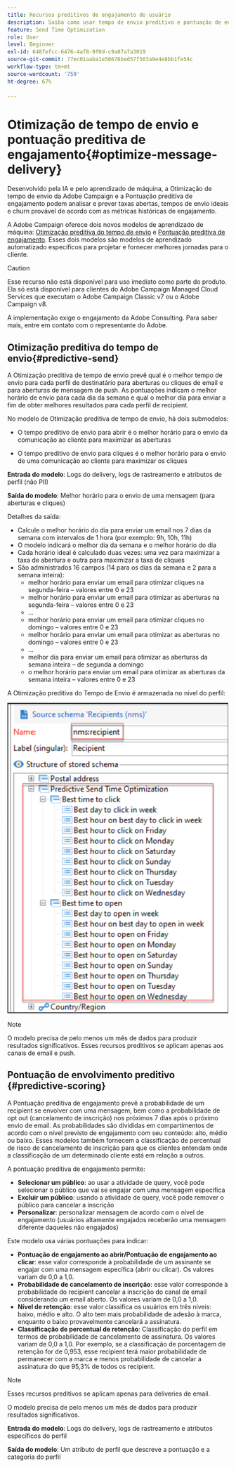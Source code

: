 ```yaml
---
title: Recursos preditivos de engajamento do usuário
description: Saiba como usar tempo de envio preditivo e pontuação de engajamento
feature: Send Time Optimization
role: User
level: Beginner
exl-id: 648fefcc-6476-4af8-9f0d-c9a87a7a3019
source-git-commit: 77ec01aaba1e50676bed57f503a9e4e8bb1fe54c
workflow-type: tm+mt
source-wordcount: '759'
ht-degree: 67%

---
```


# Otimização de tempo de envio e pontuação preditiva de engajamento{#optimize-message-delivery}

Desenvolvido pela IA e pelo aprendizado de máquina, a Otimização de tempo de envio da Adobe Campaign e a Pontuação preditiva de engajamento podem analisar e prever taxas abertas, tempos de envio ideais e churn provável de acordo com as métricas históricas de engajamento.

A Adobe Campaign oferece dois novos modelos de aprendizado de máquina: [Otimização preditiva do tempo de envio](#predictive-send) e [Pontuação preditiva de engajamento](#predictive-scoring). Esses dois modelos são modelos de aprendizado automatizado específicos para projetar e fornecer melhores jornadas para o cliente.

>[!CAUTION]
>
>Esse recurso não está disponível para uso imediato como parte do produto. Ela só está disponível para clientes do Adobe Campaign Managed Cloud Services que executam o Adobe Campaign Classic v7 ou o Adobe Campaign v8.
>
>A implementação exige o engajamento da Adobe Consulting. Para saber mais, entre em contato com o representante do Adobe.


## Otimização preditiva do tempo de envio{#predictive-send}

A Otimização preditiva de tempo de envio prevê qual é o melhor tempo de envio para cada perfil de destinatário para aberturas ou cliques de email e para aberturas de mensagem de push. As pontuações indicam o melhor horário de envio para cada dia da semana e qual o melhor dia para enviar a fim de obter melhores resultados para cada perfil de recipient.

No modelo de Otimização preditiva de tempo de envio, há dois submodelos:

* O tempo preditivo de envio para abrir é o melhor horário para o envio da comunicação ao cliente para maximizar as aberturas

* O tempo preditivo de envio para cliques é o melhor horário para o envio de uma comunicação ao cliente para maximizar os cliques


**Entrada do modelo**: Logs do delivery, logs de rastreamento e atributos de perfil (não PII)

**Saída do modelo**: Melhor horário para o envio de uma mensagem (para aberturas e cliques)

Detalhes da saída:

* Calcule o melhor horário do dia para enviar um email nos 7 dias da semana com intervalos de 1 hora (por exemplo: 9h, 10h, 11h)
* O modelo indicará o melhor dia da semana e o melhor horário do dia
* Cada horário ideal é calculado duas vezes: uma vez para maximizar a taxa de abertura e outra para maximizar a taxa de cliques
* São administrados 16 campos (14 para os dias da semana e 2 para a semana inteira):
   * melhor horário para enviar um email para otimizar cliques na segunda-feira – valores entre 0 e 23
   * melhor horário para enviar um email para otimizar as aberturas na segunda-feira – valores entre 0 e 23
   * ...
   * melhor horário para enviar um email para otimizar cliques no domingo – valores entre 0 e 23
   * melhor horário para enviar um email para otimizar as aberturas no domingo – valores entre 0 e 23
   * ...
   * melhor dia para enviar um email para otimizar as aberturas da semana inteira – de segunda a domingo
   * o melhor horário para enviar um email para otimizar as aberturas da semana inteira – valores entre 0 e 23


A Otimização preditiva do Tempo de Envio é armazenada no nível do perfil:

![](assets/sto-schema.png)


>[!NOTE]
>
>O modelo precisa de pelo menos um mês de dados para produzir resultados significativos. Esses recursos preditivos se aplicam apenas aos canais de email e push.


## Pontuação de envolvimento preditivo {#predictive-scoring}

A Pontuação preditiva de engajamento prevê a probabilidade de um recipient se envolver com uma mensagem, bem como a probabilidade de opt out (cancelamento de inscrição) nos próximos 7 dias após o próximo envio de email. As probabilidades são divididas em compartimentos de acordo com o nível previsto de engajamento com seu conteúdo: alto, médio ou baixo. Esses modelos também fornecem a classificação de percentual de risco de cancelamento de inscrição para que os clientes entendam onde a classificação de um determinado cliente está em relação a outros.

A pontuação preditiva de engajamento permite:

* **Selecionar um público**: ao usar a atividade de query, você pode selecionar o público que vai se engajar com uma mensagem específica
* **Excluir um público**: usando a atividade de query, você pode remover o público para cancelar a inscrição
* **Personalizar**: personalizar mensagem de acordo com o nível de engajamento (usuários altamente engajados receberão uma mensagem diferente daqueles não engajados)

Este modelo usa várias pontuações para indicar:

* **Pontuação de engajamento ao abrir/Pontuação de engajamento ao clicar**: esse valor corresponde à probabilidade de um assinante se engajar com uma mensagem específica (abrir ou clicar). Os valores variam de 0,0 a 1,0.
* **Probabilidade de cancelamento de inscrição**: esse valor corresponde à probabilidade do recipient cancelar a inscrição do canal de email considerando um email aberto. Os valores variam de 0,0 a 1,0.
* **Nível de retenção**: esse valor classifica os usuários em três níveis: baixo, médio e alto. O alto tem mais probabilidade de adesão à marca, enquanto o baixo provavelmente cancelará a assinatura.
* **Classificação de percentual de retenção**: Classificação do perfil em termos de probabilidade de cancelamento de assinatura. Os valores variam de 0,0 a 1,0. Por exemplo, se a classificação de porcentagem de retenção for de 0,953, esse recipient terá maior probabilidade de permanecer com a marca e menos probabilidade de cancelar a assinatura do que 95,3% de todos os recipient.

>[!NOTE]
>
>Esses recursos preditivos se aplicam apenas para deliveries de email.
>
>O modelo precisa de pelo menos um mês de dados para produzir resultados significativos.

**Entrada do modelo**: Logs do delivery, logs de rastreamento e atributos específicos do perfil

**Saída do modelo**: Um atributo de perfil que descreve a pontuação e a categoria do perfil
